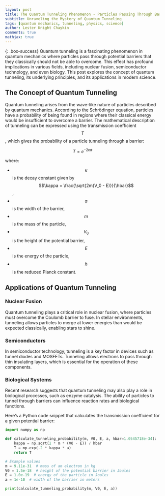 ```yaml
---
layout: post
title: The Quantum Tunneling Phenomenon - Particles Passing Through Barriers
subtitle: Unraveling the Mystery of Quantum Tunneling
tags: [quantum mechanics, tunneling, physics, science]
author: Lester Knight Chaykin
comments: true
mathjax: true
---
```


{: .box-success}
Quantum tunneling is a fascinating phenomenon in quantum mechanics where particles pass through potential barriers that they classically should not be able to overcome. This effect has profound implications in various fields, including nuclear fusion, semiconductor technology, and even biology. This post explores the concept of quantum tunneling, its underlying principles, and its applications in modern science.

## The Concept of Quantum Tunneling

Quantum tunneling arises from the wave-like nature of particles described by quantum mechanics. According to the Schrödinger equation, particles have a probability of being found in regions where their classical energy would be insufficient to overcome a barrier. The mathematical description of tunneling can be expressed using the transmission coefficient $$T$$, which gives the probability of a particle tunneling through a barrier:

$$
T = e^{-2 \kappa a}
$$

where:
- $$\kappa$$ is the decay constant given by $$\kappa = \frac{\sqrt{2m(V_0 - E)}}{\hbar}$$,
- $$a$$ is the width of the barrier,
- $$m$$ is the mass of the particle,
- $$V_0$$ is the height of the potential barrier,
- $$E$$ is the energy of the particle,
- $$\hbar$$ is the reduced Planck constant.

## Applications of Quantum Tunneling

### Nuclear Fusion

Quantum tunneling plays a critical role in nuclear fusion, where particles must overcome the Coulomb barrier to fuse. In stellar environments, tunneling allows particles to merge at lower energies than would be expected classically, enabling stars to shine.

### Semiconductors

In semiconductor technology, tunneling is a key factor in devices such as tunnel diodes and MOSFETs. Tunneling allows electrons to pass through thin insulating layers, which is essential for the operation of these components.

### Biological Systems

Recent research suggests that quantum tunneling may also play a role in biological processes, such as enzyme catalysis. The ability of particles to tunnel through barriers can influence reaction rates and biological functions.

Here’s a Python code snippet that calculates the transmission coefficient for a given potential barrier:

```python
import numpy as np

def calculate_tunneling_probability(m, V0, E, a, hbar=1.0545718e-34):
    kappa = np.sqrt(2 * m * (V0 - E)) / hbar
    T = np.exp(-2 * kappa * a)
    return T

# Example values
m = 9.11e-31  # mass of an electron in kg
V0 = 1.5e-18  # height of the potential barrier in Joules
E = 1.0e-19  # energy of the particle in Joules
a = 1e-10  # width of the barrier in meters

print(calculate_tunneling_probability(m, V0, E, a))
```
